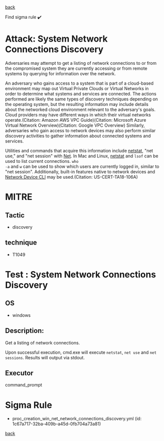 
[back](../index.md)

Find sigma rule :heavy_check_mark: 

# Attack: System Network Connections Discovery 

Adversaries may attempt to get a listing of network connections to or from the compromised system they are currently accessing or from remote systems by querying for information over the network. 

An adversary who gains access to a system that is part of a cloud-based environment may map out Virtual Private Clouds or Virtual Networks in order to determine what systems and services are connected. The actions performed are likely the same types of discovery techniques depending on the operating system, but the resulting information may include details about the networked cloud environment relevant to the adversary's goals. Cloud providers may have different ways in which their virtual networks operate.(Citation: Amazon AWS VPC Guide)(Citation: Microsoft Azure Virtual Network Overview)(Citation: Google VPC Overview) Similarly, adversaries who gain access to network devices may also perform similar discovery activities to gather information about connected systems and services.

Utilities and commands that acquire this information include [netstat](https://attack.mitre.org/software/S0104), "net use," and "net session" with [Net](https://attack.mitre.org/software/S0039). In Mac and Linux, [netstat](https://attack.mitre.org/software/S0104) and <code>lsof</code> can be used to list current connections. <code>who -a</code> and <code>w</code> can be used to show which users are currently logged in, similar to "net session". Additionally, built-in features native to network devices and [Network Device CLI](https://attack.mitre.org/techniques/T1059/008) may be used.(Citation: US-CERT-TA18-106A)

# MITRE
## Tactic
  - discovery


## technique
  - T1049


# Test : System Network Connections Discovery
## OS
  - windows


## Description:
Get a listing of network connections.

Upon successful execution, cmd.exe will execute `netstat`, `net use` and `net sessions`. Results will output via stdout.


## Executor
command_prompt

# Sigma Rule
 - proc_creation_win_net_network_connections_discovery.yml (id: 1c67a717-32ba-409b-a45d-0fb704a73a81)



[back](../index.md)
